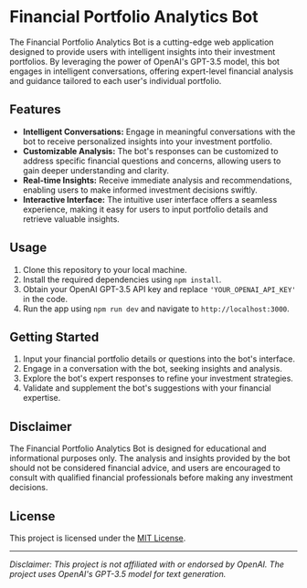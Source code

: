 # Financial Portfolio Analytics Bot

The Financial Portfolio Analytics Bot is a cutting-edge web application designed to provide users with intelligent insights into their investment portfolios. By leveraging the power of OpenAI's GPT-3.5 model, this bot engages in intelligent conversations, offering expert-level financial analysis and guidance tailored to each user's individual portfolio.

## Features

- **Intelligent Conversations:** Engage in meaningful conversations with the bot to receive personalized insights into your investment portfolio.
- **Customizable Analysis:** The bot's responses can be customized to address specific financial questions and concerns, allowing users to gain deeper understanding and clarity.
- **Real-time Insights:** Receive immediate analysis and recommendations, enabling users to make informed investment decisions swiftly.
- **Interactive Interface:** The intuitive user interface offers a seamless experience, making it easy for users to input portfolio details and retrieve valuable insights.

## Usage

1. Clone this repository to your local machine.
2. Install the required dependencies using `npm install`.
3. Obtain your OpenAI GPT-3.5 API key and replace `'YOUR_OPENAI_API_KEY'` in the code.
4. Run the app using `npm run dev` and navigate to `http://localhost:3000`.

## Getting Started

1. Input your financial portfolio details or questions into the bot's interface.
2. Engage in a conversation with the bot, seeking insights and analysis.
3. Explore the bot's expert responses to refine your investment strategies.
4. Validate and supplement the bot's suggestions with your financial expertise.

## Disclaimer

The Financial Portfolio Analytics Bot is designed for educational and informational purposes only. The analysis and insights provided by the bot should not be considered financial advice, and users are encouraged to consult with qualified financial professionals before making any investment decisions.

## License

This project is licensed under the [MIT License](LICENSE).

---

*Disclaimer: This project is not affiliated with or endorsed by OpenAI. The project uses OpenAI's GPT-3.5 model for text generation.*